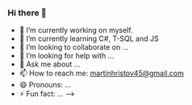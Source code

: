 ### Hi there 👋

- 🔭 I’m currently working on myself.
- 🌱 I’m currently learning  C#, T-SQL and JS
- 👯 I’m looking to collaborate on ...
- 🤔 I’m looking for help with ...
- 💬 Ask me about ...
- 📫 How to reach me: martinhristov45@gmail.com
- 😄 Pronouns: ...
- ⚡ Fun fact: ...
-->
